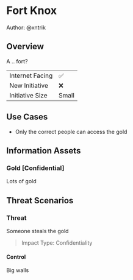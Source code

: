 # Fort Knox

Author: @xntrik

## Overview

A .. fort?

|    |    |
| -- | -- |
| Internet Facing | ✅  |
| New Initiative | ❌  |
| Initiative Size | Small |

## Use Cases

* Only the correct people can access the gold

## Information Assets

### Gold [Confidential]

Lots of gold



## Threat Scenarios

### Threat

Someone steals the gold

> Impact Type: Confidentiality

#### Control

Big walls

